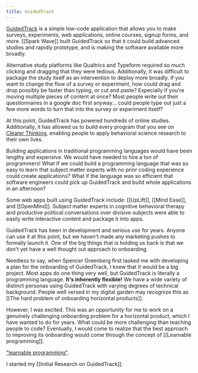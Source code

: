 ```yaml
---
title: GuidedTrack
---
```

[GuidedTrack](https://www.guidedtrack.com/) is a simple low-code application that allows you to make surveys, experiments, web applications, online courses, signup forms, and more. [[Spark Wave]] built GuidedTrack so that it could build advanced studies and rapidly prototype, and is making the software available more broadly.

Alternative study platforms like Qualtrics and Typeform required so much clicking and dragging that they were tedious. Additionally, it was difficult to package the study itself as an intervention to deploy more broadly. If you want to change the flow of a survey or experiment, how could drag and drop possibly be faster than typing, or cut and paste? Especially if you're moving multiple pieces of content at once? Most people write out their questionnaires in a google doc first anyway... could people type out just a few more words to turn that into the survey or experiment itself? 

At this point, GuidedTrack has powered hundreds of online studies. Additionally, it has allowed us to build every program that you see on [Clearer Thinking](https://www.clearerthinking.org/), enabling people to apply behavioral science research to their own lives.

Building applications in traditional programming languages would have been lengthy and expensive. We would have needed to hire a ton of programmers! What if we could build a programming language that was so easy to learn that subject matter experts with no prior coding experience could create applications? What if the language was so efficient that software engineers could pick up GuidedTrack and build whole applications in an afternoon?

Some web apps built using GuidedTrack include: [[UpLift]], [[Mind Ease]], and [[OpenMind]]. Subject matter experts in cognitive behavioral therapy and productive political conversations over divisive subjects were able to easily write interactive content and package it into apps.

GuidedTrack has been in development and serious use for years. Anyone can use it at this point, but we haven't made any marketing pushes to formally launch it. One of the big things that is holding us back is that we don't yet have a well thought out approach to onboarding.

Needless to say, when Spencer Greenberg first tasked me with developing a plan for the onboarding of GuidedTrack, I knew that it would be a big project. Most apps do one thing very well, but GuidedTrack is literally a programming language. **It's inherently flexible!** We have a wide variety of distinct personas using GuidedTrack with varying degrees of technical background. People well versed in my digital garden may recognize this as [[The hard problem of onboarding horizontal products]].

However, I was excited. This was an opportunity for me to work on a genuinely challenging onboarding problem for a horizontal product, which I have wanted to do for years. What could be more challenging than teaching people to code? Eventually, I would come to realize that the best approach to improving its onboarding would come through the concept of [[Learnable programming]].

["learnable programming"](http://worrydream.com/LearnableProgramming/). 

I started my [[Initial Research on GuidedTrack]].